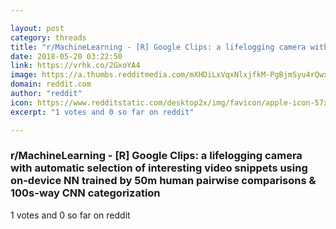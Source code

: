 ```yaml
---

layout: post
category: threads
title: "r/MachineLearning - [R] Google Clips: a lifelogging camera with automatic selection of interesting video snippets using on-device NN trained by 50m human pairwise comparisons &amp; 100s-way CNN categorization"
date: 2018-05-20 03:22:50
link: https://vrhk.co/2GxoYA4
image: https://a.thumbs.redditmedia.com/mXHDiLxVqxNlxjfkM-PgBjmSyu4rQwxt3J9okQ1ziI0.jpg
domain: reddit.com
author: "reddit"
icon: https://www.redditstatic.com/desktop2x/img/favicon/apple-icon-57x57.png
excerpt: "1 votes and 0 so far on reddit"

---
```


### r/MachineLearning - [R] Google Clips: a lifelogging camera with automatic selection of interesting video snippets using on-device NN trained by 50m human pairwise comparisons &amp; 100s-way CNN categorization

1 votes and 0 so far on reddit